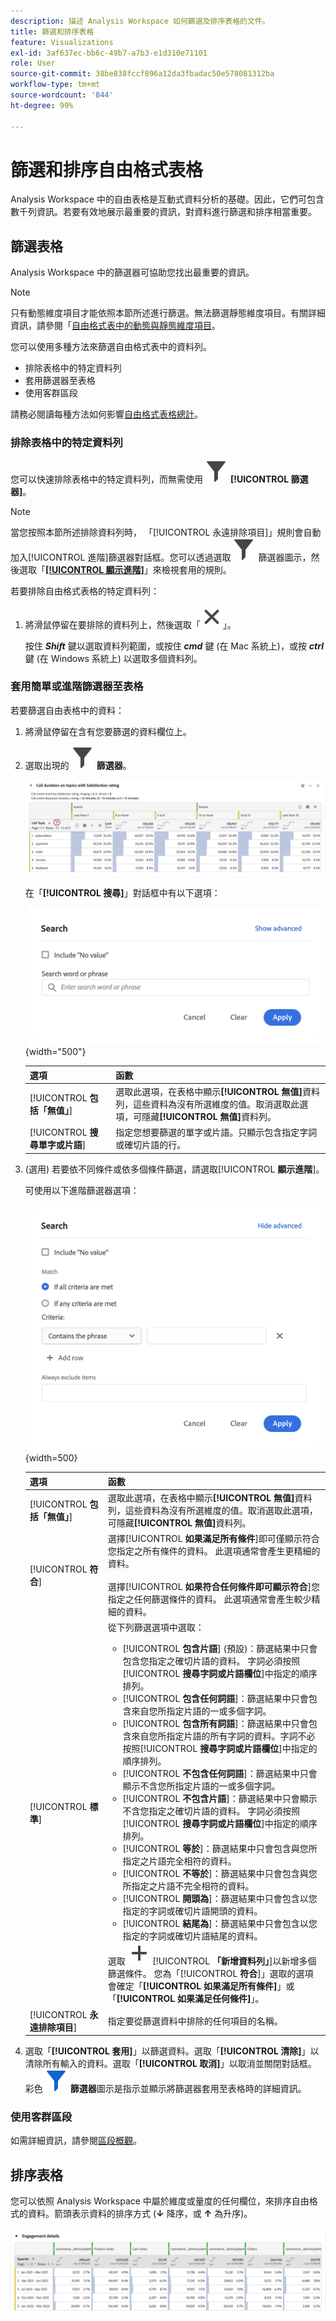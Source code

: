 ```yaml
---
description: 描述 Analysis Workspace 如何篩選及排序表格的文件。
title: 篩選和排序表格
feature: Visualizations
exl-id: 3af637ec-bb6c-49b7-a7b3-e1d310e71101
role: User
source-git-commit: 38be838fccf896a12da3fbadac50e578081312ba
workflow-type: tm+mt
source-wordcount: '844'
ht-degree: 99%

---
```


# 篩選和排序自由格式表格

Analysis Workspace 中的自由表格是互動式資料分析的基礎。因此，它們可包含數千列資訊。若要有效地展示最重要的資訊，對資料進行篩選和排序相當重要。

<!--The following video covers filter and sort options in Analysis Workspace, in addition to pagination options:

>[!VIDEO](https://video.tv.adobe.com/v/23968)-->

## 篩選表格

Analysis Workspace 中的篩選器可協助您找出最重要的資訊。

>[!NOTE]
>
> 只有動態維度項目才能依照本節所述進行篩選。無法篩選靜態維度項目。有關詳細資訊，請參閱「[自由格式表中的動態與靜態維度項目](/help/analysis-workspace/visualizations/freeform-table/column-row-settings/manual-vs-dynamic-rows.md)。

您可以使用多種方法來篩選自由格式表中的資料列。

- 排除表格中的特定資料列
- 套用篩選器至表格
- 使用客群區段

請務必閱讀每種方法如何影響[自由格式表格總計](/help/analysis-workspace/visualizations/freeform-table/workspace-totals.md)。

### 排除表格中的特定資料列

您可以快速排除表格中的特定資料列，而無需使用 ![篩選器](/help/assets/icons/Filter.svg)  **[!UICONTROL 篩選器]**。

>[!NOTE]
>
>當您按照本節所述排除資料列時， 「[!UICONTROL 永遠排除項目]」規則會自動加入[!UICONTROL 進階]篩選器對話框。您可以透過選取 ![篩選器](/help/assets/icons/Filter.svg) 篩選器圖示，然後選取「[**[!UICONTROL 顯示進階]**](#apply-a-simple-or-advanced-filter-to-a-table)」來檢視套用的規則。

若要排除自由格式表格的特定資料列：

1. 將滑鼠停留在要排除的資料列上，然後選取「![關閉](/help/assets/icons/Close.svg)」。

   按住 ***Shift*** 鍵以選取資料列範圍，或按住 ***cmd*** 鍵 (在 Mac 系統上)，或按 ***ctrl*** 鍵 (在 Windows 系統上) 以選取多個資料列。

<!--### Right-click > Delete selected rows

Note: this option does not seem to work. AN-338422

1. Select 1 or more rows. 
1. Right-click and select **[!UICONTROL Delete Selected Rows]**. 

   This action will remove the rows from the table and apply a table filter.-->


### 套用簡單或進階篩選器至表格

若要篩選自由表格中的資料：

1. 將滑鼠停留在含有您要篩選的資料欄位上。<!--only some types of columns show the filter... Which? Just Dimensions?-->

1. 選取出現的 ![篩選器](/help/assets/icons/Filter.svg) **篩選器**。

   ![醒目顯示篩選器圖示的自由格式表格。](assets/table-filter-icon.png)

   在「**[!UICONTROL 搜尋]**」對話框中有以下選項：

   ![簡單篩選器](assets/filter-simple.png){width="500"}

   | 選項 | 函數 |
   |---------|----------|
   | [!UICONTROL **包括「無值」**] | 選取此選項，在表格中顯示&#x200B;**[!UICONTROL 無值]**&#x200B;資料列，這些資料為沒有所選維度的值。取消選取此選項，可隱藏&#x200B;**[!UICONTROL 無值]**&#x200B;資料列。 |
   | [!UICONTROL **搜尋單字或片語**] | 指定您想要篩選的單字或片語。只顯示包含指定字詞或確切片語的行。 |


1. (選用) 若要依不同條件或依多個條件篩選，請選取&#x200B;[!UICONTROL **顯示進階**]。

   可使用以下進階篩選器選項：

   ![簡單篩選器](assets/filter-advanced.png){width=500}

   | 選項 | 函數 |
   |---------|----------|
   | [!UICONTROL **包括「無值」**] | 選取此選項，在表格中顯示&#x200B;**[!UICONTROL 無值]**&#x200B;資料列，這些資料為沒有所選維度的值。取消選取此選項，可隱藏&#x200B;**[!UICONTROL 無值]**&#x200B;資料列。 |
   | [!UICONTROL **符合**] | 選擇&#x200B;[!UICONTROL **如果滿足所有條件**]&#x200B;即可僅顯示符合您指定之所有條件的資料。 此選項通常會產生更精細的資料。<br/><br/>選擇&#x200B;[!UICONTROL **如果符合任何條件即可顯示符合**]&#x200B;您指定之任何篩選條件的資料。 此選項通常會產生較少精細的資料。 |
   | [!UICONTROL **標準**] | 從下列篩選選項中選取：<br/><ul><li>[!UICONTROL **包含片語**] (預設)：篩選結果中只會包含您指定之確切片語的資料。 字詞必須按照&#x200B;[!UICONTROL **搜尋字詞或片語欄位**]&#x200B;中指定的順序排列。</li><li>[!UICONTROL **包含任何詞語**]：篩選結果中只會包含來自您所指定片語的一或多個字詞。 </li><li>[!UICONTROL **包含所有詞語**]：篩選結果中只會包含來自您所指定片語的所有字詞的資料。字詞不必按照&#x200B;[!UICONTROL **搜尋字詞或片語欄位**]&#x200B;中指定的順序排列。</li><li>[!UICONTROL **不包含任何詞語**]：篩選結果中只會顯示不含您所指定片語的一或多個字詞。 </li><li>[!UICONTROL **不包含片語**]：篩選結果中只會顯示不含您指定之確切片語的資料。 字詞必須按照&#x200B;[!UICONTROL **搜尋字詞或片語欄位**]&#x200B;中指定的順序排列。</li><li>[!UICONTROL **等於**]：篩選結果中只會包含與您所指定之片語完全相符的資料。 </li><li>[!UICONTROL **不等於**]：篩選結果中只會包含與您所指定之片語不完全相符的資料。 </li><li>[!UICONTROL **開頭為**]：篩選結果中只會包含以您指定的字詞或確切片語開頭的資料。 </li><li>[!UICONTROL **結尾為**]：篩選結果中只會包含以您指定的字詞或確切片語結尾的資料。 </li></ul>選取 ![新增](/help/assets/icons/Add.svg) [!UICONTROL **「新增資料列」**]&#x200B;以新增多個篩選條件。 您為「[!UICONTROL **符合**]」選取的選項會確定「**[!UICONTROL 如果滿足所有條件]**」或「**[!UICONTROL 如果滿足任何條件]**」。 |
   | [!UICONTROL **永遠排除項目**] | 指定要從篩選資料中排除的任何項目的名稱。 |

1. 選取「**[!UICONTROL 套用]**」以篩選資料。選取「**[!UICONTROL 清除]**」以清除所有輸入的資料。選取「**[!UICONTROL 取消]**」以取消並關閉對話框。<br/>彩色 ![篩選器](/help/assets/icons/FilterColored.svg) **篩選器**&#x200B;圖示是指示並顯示將篩選器套用至表格時的詳細資訊。

### 使用客群區段

如需詳細資訊，請參閱[區段概觀](/help/components/segments/seg-overview.md)。

## 排序表格

您可以依照 Analysis Workspace 中屬於維度或量度的任何欄位，來排序自由格式的資料。箭頭表示資料的排序方式 (**↓** 降序，或 **↑** 為升序)。

![排序](assets/sorting.gif)
